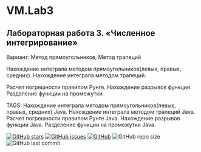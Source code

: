 # VM.Lab3

Лабораторная работа 3. «Численное интегрирование»
-------------------------------------------------
Вариант: Метод прямоугольников, Метод трапеций

Нахождение интеграла методом прямоугольников(левых, правых, средних).
Нахождение интеграла методом трапеций.

Расчет погрешности правилом Рунге.
Нахождение разрывов функции. Разделение функции на промежутки.

TAGS: Нахождение интеграла методом прямоугольников(левых, правых, средних) Java.
Нахождение интеграла методом трапеций Java. Расчет погрешности правилом Рунге Java.
Нахождение разрывов функции Java. Разделение функции на промежутки Java.

[![GitHub stars][stars-shield]][stars-url]
[![GitHub issues][issues-shield]][issues-url]
[![GitHub][license-shield]][license-url]
![GitHub repo size](https://img.shields.io/github/repo-size/KirillShakhov/VM.Lab3)
![GitHub last commit](https://img.shields.io/github/last-commit/KirillShakhov/VM.Lab3)



[stars-shield]: https://img.shields.io/github/stars/KirillShakhov/VM.Lab3?style=social
[stars-url]: https://github.com/KirillShakhov/VM.Lab3/stargazers
[issues-shield]: https://img.shields.io/github/issues/KirillShakhov/VM.Lab3
[issues-url]: https://github.com/KirillShakhov/VM.Lab3/issues
[license-shield]: https://img.shields.io/github/license/KirillShakhov/VM.Lab3
[license-url]: https://github.com/KirillShakhov/VM.Lab3/blob/master/LICENSE
